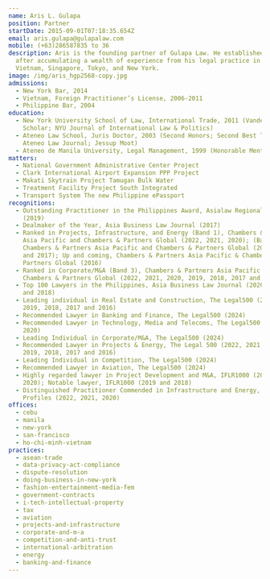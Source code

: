```yaml
---
name: Aris L. Gulapa
position: Partner
startDate: 2015-09-01T07:18:35.654Z
email: aris.gulapa@gulapalaw.com
mobile: (+63)286587835 to 36
description: Aris is the founding partner of Gulapa Law. He established the firm
  after accumulating a wealth of experience from his legal practice in Manila,
  Vietnam, Singapore, Tokyo, and New York.
image: /img/aris_hgp2568-copy.jpg
admissions:
  - New York Bar, 2014
  - Vietnam, Foreign Practitioner’s License, 2006-2011
  - Philippine Bar, 2004
education:
  - New York University School of Law, International Trade, 2011 (Vanderbilt
    Scholar; NYU Journal of International Law & Politics)
  - Ateneo Law School, Juris Doctor, 2003 (Second Honors; Second Best Thesis;
    Ateneo Law Journal; Jessup Moot)
  - Ateneo de Manila University, Legal Management, 1999 (Honorable Mention)
matters:
  - National Government Administrative Center Project
  - Clark International Airport Expansion PPP Project
  - Makati Skytrain Project Tamugan Bulk Water
  - Treatment Facility Project South Integrated
  - Transport System The new Philippine ePassport
recognitions:
  - Outstanding Practitioner in the Philippines Award, Asialaw Regional Awards
    (2019)
  - Dealmaker of the Year, Asia Business Law Journal (2017)
  - Ranked in Projects, Infrastructure, and Energy (Band 1), Chambers & Partners
    Asia Pacific and Chambers & Partners Global (2022, 2021, 2020); (Band 3),
    Chambers & Partners Asia Pacific and Chambers & Partners Global (2019, 2018,
    and 2017); Up and coming, Chambers & Partners Asia Pacific & Chambers &
    Partners Global (2016)
  - Ranked in Corporate/M&A (Band 3), Chambers & Partners Asia Pacific &
    Chambers & Partners Global (2022, 2021, 2020, 2019, 2018, 2017 and 2016)
  - Top 100 Lawyers in the Philippines, Asia Business Law Journal (2020, 2019
    and 2018)
  - Leading individual in Real Estate and Construction, The Legal500 (2020,
    2019, 2018, 2017 and 2016)
  - Recommended Lawyer in Banking and Finance, The Legal500 (2024)
  - Recommended Lawyer in Technology, Media and Telecoms, The Legal500 (2022,
    2020)
  - Leading Individual in Corporate/M&A, The Legal500 (2024)
  - Recommended Lawyer in Projects & Energy, The Legal 500 (2022, 2021, 2020,
    2019, 2018, 2017 and 2016)
  - Leading Individual in Competition, The Legal500 (2024)
  - Recommended Lawyer in Aviation, The Legal500 (2024)
  - Highly regarded lawyer in Project Development and M&A, IFLR1000 (2022,2021,
    2020); Notable lawyer, IFLR1000 (2019 and 2018)
  - Distinguished Practitioner Commended in Infrastructure and Energy, Asialaw
    Profiles (2022, 2021, 2020)
offices:
  - cebu
  - manila
  - new-york
  - san-francisco
  - ho-chi-minh-vietnam
practices:
  - asean-trade
  - data-privacy-act-compliance
  - dispute-resolution
  - doing-business-in-new-york
  - fashion-entertainment-media-fem
  - government-contracts
  - i-tech-intellectual-property
  - tax
  - aviation
  - projects-and-infrastructure
  - corporate-and-m-a
  - competition-and-anti-trust
  - international-arbitration
  - energy
  - banking-and-finance
---
```

